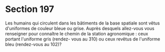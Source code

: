 # Section 197

Les humains qui circulent dans les bâtiments de la base spatiale 
sont vêtus d'uniformes de couleur bleue ou grise. Auprès 
desquels allez-vous vous renseigner pour connaître le chemin de 
la station agronomique : ceux portant l'uniforme gris (rendez-
vous au 310) ou ceux revêtus de l'uniforme bleu (rendez-vous au 
102)?